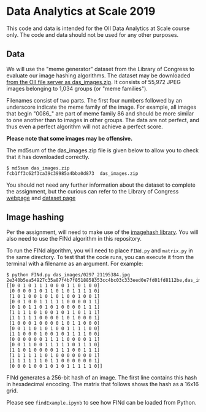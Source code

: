 # Data Analytics at Scale 2019

This code and data is intended for the OII Data Analytics at Scale course only. The code and data should not be used for any other purposes.

## Data

We will use the "meme generator" dataset from the Library of Congress to evaluate our image hashing algorithms. The dataset may be downloaded [from the OII file server as das_images.zip](http://gofile.me/25ezO/eoiSsixZQ). It consists of 55,972 JPEG images belonging to 1,034 groups (or "meme families").

Filenames consist of two parts. The first four numbers followed by an underscore indicate the meme family of the image. For example, all images that begin "0086_" are part of meme family 86 and should be more similar to one another than to images in other groups. The data are not perfect, and thus even a perfect algorithm will not achieve a perfect score.

**Please note that some images may be offensive.**

The md5sum of the das_images.zip file is given below to allow you to check that it has downloaded correctly.

```
$ md5sum das_images.zip 
fcb1ff3c62f3ca39c39985a4bba0d873  das_images.zip
```

You should not need any further information about the dataset to complete the assignment, but the curious can refer to the Library of Congress [webpage](https://www.loc.gov/item/lcwaN0010226/) and [dataset page](https://labs.loc.gov/experiments/webarchive-datasets/)

## Image hashing

Per the assignment, will need to make use of the [imagehash library](https://github.com/JohannesBuchner/imagehash/). You will also need to use the FINd algorithm in this repository.

To run the FINd algorithm, you will need to place `FINd.py` and `matrix.py` in the same directory. To test that the code runs, you can execute it from the terminal with a filename as an argument. For example:

```
$ python FINd.py das_images/0297_21195384.jpg
2e340b5ea54927c35a87f4b7f8518858353cc4bc03c333eed0e7fd01fd8112be,das_images/0297_21195384.jpg
[[0 0 1 0 1 1 1 0 0 0 1 1 0 1 0 0]
 [0 0 0 0 1 0 1 1 0 1 0 1 1 1 1 0]
 [1 0 1 0 0 1 0 1 0 1 0 0 1 0 0 1]
 [0 0 1 0 0 1 1 1 1 1 0 0 0 0 1 1]
 [0 1 0 1 1 0 1 0 1 0 0 0 0 1 1 1]
 [1 1 1 1 0 1 0 0 1 0 1 1 0 1 1 1]
 [1 1 1 1 1 0 0 0 0 1 0 1 0 0 0 1]
 [1 0 0 0 1 0 0 0 0 1 0 1 1 0 0 0]
 [0 0 1 1 0 1 0 1 0 0 1 1 1 1 0 0]
 [1 1 0 0 0 1 0 0 1 0 1 1 1 1 0 0]
 [0 0 0 0 0 0 1 1 1 1 0 0 0 0 1 1]
 [0 0 1 1 0 0 1 1 1 1 1 0 1 1 1 0]
 [1 1 0 1 0 0 0 0 1 1 1 0 0 1 1 1]
 [1 1 1 1 1 1 0 1 0 0 0 0 0 0 0 1]
 [1 1 1 1 1 1 0 1 1 0 0 0 0 0 0 1]
 [0 0 0 1 0 0 1 0 1 0 1 1 1 1 1 0]]
```

FINd generates a 256-bit hash of an image. The first line contains this hash in hexadecimal encoding. The matrix that follows shows the hash as a 16x16 grid.

Please see `findExample.ipynb` to see how FINd can be loaded from Python.


```
